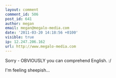 ```yaml
---
layout: comment
comment_id: 506
post_id: 641
author: megan
email: megan@megalo-media.com
date: '2011-03-20 14:18:56 +0100'
visible: true
ip: 12.247.206.162
url: http://www.megalo-media.com
---
```

Sorry - OBVIOUSLY you can comprehend English. :/

I'm feeling sheepish...
